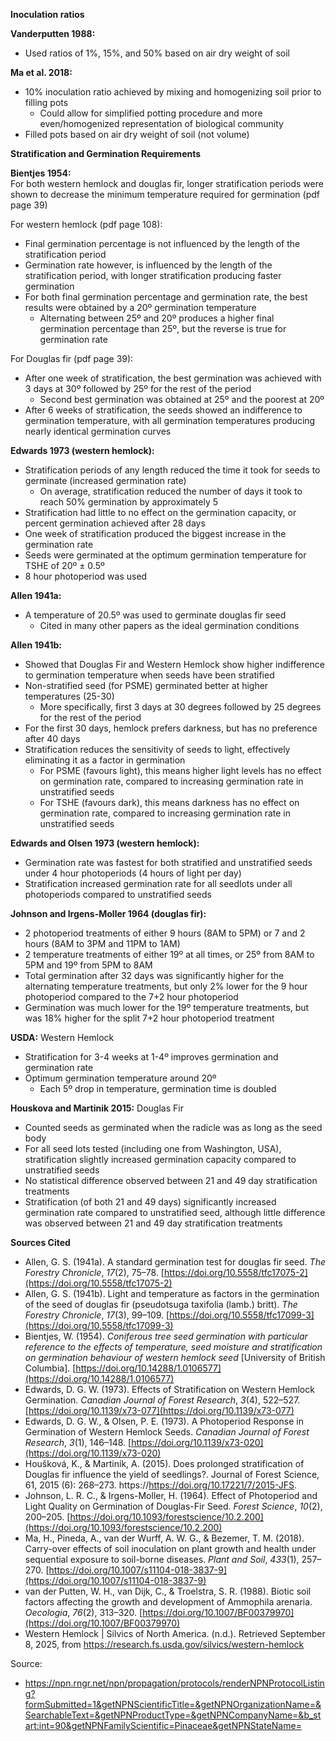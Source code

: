 **Inoculation ratios**

**Vanderputten 1988:**

- Used ratios of 1%, 15%, and 50% based on air dry weight of soil

**Ma et al. 2018:**

- 10% inoculation ratio achieved by mixing and homogenizing soil prior to filling pots  
  - Could allow for simplified potting procedure and more even/homogenized representation of biological community  
- Filled pots based on air dry weight of soil (not volume)

**Stratification and Germination Requirements**

**Bientjes 1954:**   
For both western hemlock and douglas fir, longer stratification periods were shown to decrease the minimum temperature required for germination (pdf page 39\)

For western hemlock (pdf page 108):

- Final germination percentage is not influenced by the length of the stratification period  
- Germination rate however, is influenced by the length of the stratification period, with longer stratification producing faster germination  
- For both final germination percentage and germination rate, the best results were obtained by a 20º germination temperature  
  - Alternating between 25º and 20º produces a higher final germination percentage than 25º, but the reverse is true for germination rate

For Douglas fir (pdf page 39):

- After one week of stratification, the best germination was achieved with 3 days at 30º followed by 25º for the rest of the period  
  - Second best germination was obtained at 25º and the poorest at 20º  
- After 6 weeks of stratification, the seeds showed an indifference to germination temperature, with all germination temperatures producing nearly identical germination curves

**Edwards 1973 (western hemlock):** 

- Stratification periods of any length reduced the time it took for seeds to germinate (increased germination rate)  
  - On average, stratification reduced the number of days it took to reach 50% germination by approximately 5  
- Stratification had little to no effect on the germination capacity, or percent germination achieved after 28 days  
- One week of stratification produced the biggest increase in the germination rate  
- Seeds were germinated at the optimum germination temperature for TSHE of 20º ± 0.5º  
- 8 hour photoperiod was used 

**Allen 1941a:**

- A temperature of 20.5º was used to germinate douglas fir seed  
  - Cited in many other papers as the ideal germination conditions

**Allen 1941b:**

- Showed that Douglas Fir and Western Hemlock show higher indifference to germination temperature when seeds have been stratified   
- Non-stratified seed (for PSME) germinated better at higher temperatures (25-30)  
  - More specifically, first 3 days at 30 degrees followed by 25 degrees for the rest of the period  
- For the first 30 days, hemlock prefers darkness, but has no preference after 40 days  
- Stratification reduces the sensitivity of seeds to light, effectively eliminating it as a factor in germination  
  - For PSME (favours light), this means higher light levels has no effect on germination rate, compared to increasing germination rate in unstratified seeds  
  - For TSHE (favours dark), this means darkness has no effect on germination rate, compared to increasing germination rate in unstratified seeds

**Edwards and Olsen 1973 (western hemlock):**

- Germination rate was fastest for both stratified and unstratified seeds under 4 hour photoperiods (4 hours of light per day)  
- Stratification increased germination rate for all seedlots under all photoperiods compared to unstratified seeds

**Johnson and Irgens-Moller 1964 (douglas fir):**

- 2 photoperiod treatments of either 9 hours (8AM to 5PM) or 7 and 2 hours (8AM to 3PM and 11PM to 1AM)  
- 2 temperature treatments of either 19º at all times, or 25º from 8AM to 5PM and 19º from 5PM to 8AM  
- Total germination after 32 days was significantly higher for the alternating temperature treatments, but only 2% lower for the 9 hour photoperiod compared to the 7+2 hour photoperiod  
- Germination was much lower for the 19º temperature treatments, but was 18% higher for the split 7+2 hour photoperiod treatment 

**USDA:**
Western Hemlock
- Stratification for 3-4 weeks at 1-4º improves germination and germination rate
- Optimum germination temperature around 20º
   - Each 5º drop in temperature, germination time is doubled
 
**Houskova and Martinik 2015:**
Douglas Fir
- Counted seeds as germinated when the radicle was as long as the seed body
- For all seed lots tested (including one from Washington, USA), stratification slightly increased germination capacity compared to unstratified seeds
- No statistical difference observed between 21 and 49 day stratification treatments
- Stratification (of both 21 and 49 days) significantly increased germination rate compared to unstratified seed, although little difference was observed between 21 and 49 day stratification treatments



**Sources Cited**
- Allen, G. S. (1941a). A standard germination test for douglas fir seed. *The Forestry Chronicle*, *17*(2), 75–78. [https://doi.org/10.5558/tfc17075-2](https://doi.org/10.5558/tfc17075-2)  
- Allen, G. S. (1941b). Light and temperature as factors in the germination of the seed of douglas fir (pseudotsuga taxifolia (lamb.) britt). *The Forestry Chronicle*, *17*(3), 99–109. [https://doi.org/10.5558/tfc17099-3](https://doi.org/10.5558/tfc17099-3)  
- Bientjes, W. (1954). *Coniferous tree seed germination with particular reference to the effects of temperature, seed moisture and stratification on germination behaviour of western hemlock seed* \[University of British Columbia\]. [https://doi.org/10.14288/1.0106577](https://doi.org/10.14288/1.0106577)  
- Edwards, D. G. W. (1973). Effects of Stratification on Western Hemlock Germination. *Canadian Journal of Forest Research*, *3*(4), 522–527. [https://doi.org/10.1139/x73-077](https://doi.org/10.1139/x73-077)  
- Edwards, D. G. W., & Olsen, P. E. (1973). A Photoperiod Response in Germination of Western Hemlock Seeds. *Canadian Journal of Forest Research*, *3*(1), 146–148. [https://doi.org/10.1139/x73-020](https://doi.org/10.1139/x73-020)
- Houšková, K., & Martiník, A. (2015). Does prolonged stratification of Douglas fir influence the yield of seedlings?. Journal of Forest Science, 61, 2015 (6): 268–273. https://https://doi.org/10.17221/7/2015-JFS.
- Johnson, L. R. C., & Irgens-Moller, H. (1964). Effect of Photoperiod and Light Quality on Germination of Douglas-Fir Seed. *Forest Science*, *10*(2), 200–205. [https://doi.org/10.1093/forestscience/10.2.200](https://doi.org/10.1093/forestscience/10.2.200)  
- Ma, H., Pineda, A., van der Wurff, A. W. G., & Bezemer, T. M. (2018). Carry-over effects of soil inoculation on plant growth and health under sequential exposure to soil-borne diseases. *Plant and Soil*, *433*(1), 257–270. [https://doi.org/10.1007/s11104-018-3837-9](https://doi.org/10.1007/s11104-018-3837-9)  
- van der Putten, W. H., van Dijk, C., & Troelstra, S. R. (1988). Biotic soil factors affecting the growth and development of Ammophila arenaria. *Oecologia*, *76*(2), 313–320. [https://doi.org/10.1007/BF00379970](https://doi.org/10.1007/BF00379970)
- Western Hemlock | Silvics of North America. (n.d.). Retrieved September 8, 2025, from https://research.fs.usda.gov/silvics/western-hemlock

Source:
- https://npn.rngr.net/npn/propagation/protocols/renderNPNProtocolListing?formSubmitted=1&getNPNScientificTitle=&getNPNOrganizationName=&SearchableText=&getNPNProductType=&getNPNCompanyName=&b_start:int=90&getNPNFamilyScientific=Pinaceae&getNPNStateName=
